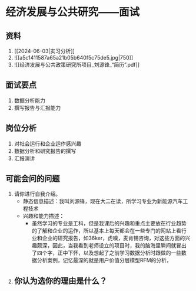# 经济发展与公共研究——面试

## 资料

1. [[2024-06-03|实习分析]]
3. ![[a5c1411587a65a21b05b640f5c75de5.jpg|750]]
4. ![[经济发展与公共政策研究所项目_刘源锋_“简历”.pdf]]
## 面试要点

1. 数据分析能力
2. 撰写报告与汇报能力

## 岗位分析

1. 对社会运行和企业运作感兴趣
2. 数据分析和研究报告的撰写
3. 汇报演讲

## 可能会问的问题

1. 请你进行自我介绍。
	- 静态信息描述：我叫刘源锋，现在大二在读，所学习专业为新能源汽车工程技术
	- 兴趣和能力描述：
		- 虽然学习的专业是工科，但是我课后的兴趣和重点主要放在行业趋势的了解和企业的运作，所以基本上每天都会在一些专门的网站上看行业和企业的研究报告，如36ker，虎嗅，麦肯锡咨询，对这些方面的兴趣颇深，因此，当我看到老师设立的项目时，我的脑海里瞬间就冒出了四个字，正中下怀，以及想起了之前学习数据分析时跟做的一些数据分析案例，记忆最深的就是用户价值分层模型RFM的分析，
1. 你认为选你的理由是什么？
	- 
